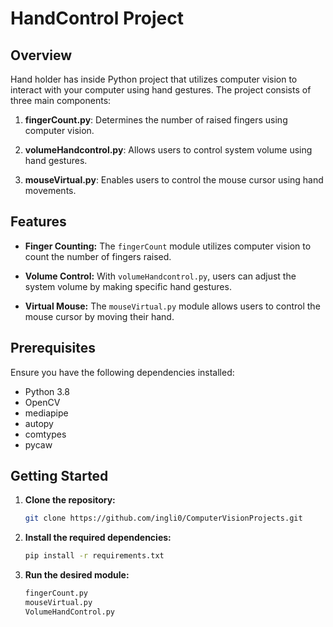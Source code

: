 # HandControl Project
 

## Overview

Hand holder has inside Python project that utilizes computer vision to interact with your computer using hand gestures. The project consists of three main components:

1. **fingerCount.py**: Determines the number of raised fingers using computer vision.

2. **volumeHandcontrol.py**: Allows users to control system volume using hand gestures.

3. **mouseVirtual.py**: Enables users to control the mouse cursor using hand movements.

## Features

- **Finger Counting:** The `fingerCount` module utilizes computer vision to count the number of fingers raised.

- **Volume Control:** With `volumeHandcontrol.py`, users can adjust the system volume by making specific hand gestures.

- **Virtual Mouse:** The `mouseVirtual.py` module allows users to control the mouse cursor by moving their hand.

## Prerequisites

Ensure you have the following dependencies installed:

- Python 3.8
- OpenCV
- mediapipe
- autopy
- comtypes
- pycaw

## Getting Started

1. **Clone the repository:**

   ```bash
   git clone https://github.com/ingli0/ComputerVisionProjects.git

2. **Install the required dependencies:**
   ```bash
   pip install -r requirements.txt 

3. **Run the desired module:**
   ```bash
   fingerCount.py
   mouseVirtual.py
   VolumeHandControl.py
